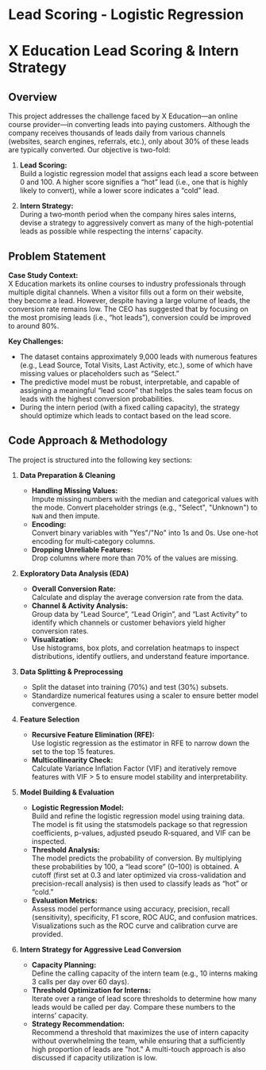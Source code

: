 # Lead Scoring - Logistic Regression
# X Education Lead Scoring & Intern Strategy

## Overview

This project addresses the challenge faced by X Education—an online course provider—in converting leads into paying customers. Although the company receives thousands of leads daily from various channels (websites, search engines, referrals, etc.), only about 30% of these leads are typically converted. Our objective is two-fold:

1. **Lead Scoring:**  
   Build a logistic regression model that assigns each lead a score between 0 and 100. A higher score signifies a “hot” lead (i.e., one that is highly likely to convert), while a lower score indicates a “cold” lead.

2. **Intern Strategy:**  
   During a two‑month period when the company hires sales interns, devise a strategy to aggressively convert as many of the high-potential leads as possible while respecting the interns’ capacity.

## Problem Statement

**Case Study Context:**  
X Education markets its online courses to industry professionals through multiple digital channels. When a visitor fills out a form on their website, they become a lead. However, despite having a large volume of leads, the conversion rate remains low. The CEO has suggested that by focusing on the most promising leads (i.e., “hot leads”), conversion could be improved to around 80%.

**Key Challenges:**
- The dataset contains approximately 9,000 leads with numerous features (e.g., Lead Source, Total Visits, Last Activity, etc.), some of which have missing values or placeholders such as “Select.”
- The predictive model must be robust, interpretable, and capable of assigning a meaningful “lead score” that helps the sales team focus on leads with the highest conversion probabilities.
- During the intern period (with a fixed calling capacity), the strategy should optimize which leads to contact based on the lead score.

## Code Approach & Methodology

The project is structured into the following key sections:

1. **Data Preparation & Cleaning**
   - **Handling Missing Values:**  
     Impute missing numbers with the median and categorical values with the mode. Convert placeholder strings (e.g., "Select", "Unknown") to `NaN` and then impute.
   - **Encoding:**  
     Convert binary variables with "Yes"/"No" into 1s and 0s. Use one-hot encoding for multi‑category columns.
   - **Dropping Unreliable Features:**  
     Drop columns where more than 70% of the values are missing.

2. **Exploratory Data Analysis (EDA)**
   - **Overall Conversion Rate:**  
     Calculate and display the average conversion rate from the data.
   - **Channel & Activity Analysis:**  
     Group data by “Lead Source”, “Lead Origin”, and “Last Activity” to identify which channels or customer behaviors yield higher conversion rates.
   - **Visualization:**  
     Use histograms, box plots, and correlation heatmaps to inspect distributions, identify outliers, and understand feature importance.

3. **Data Splitting & Preprocessing**
   - Split the dataset into training (70%) and test (30%) subsets.
   - Standardize numerical features using a scaler to ensure better model convergence.

4. **Feature Selection**
   - **Recursive Feature Elimination (RFE):**  
     Use logistic regression as the estimator in RFE to narrow down the set to the top 15 features.
   - **Multicollinearity Check:**  
     Calculate Variance Inflation Factor (VIF) and iteratively remove features with VIF > 5 to ensure model stability and interpretability.

5. **Model Building & Evaluation**
   - **Logistic Regression Model:**  
     Build and refine the logistic regression model using training data. The model is fit using the statsmodels package so that regression coefficients, p-values, adjusted pseudo R‑squared, and VIF can be inspected.
   - **Threshold Analysis:**  
     The model predicts the probability of conversion. By multiplying these probabilities by 100, a “lead score” (0–100) is obtained. A cutoff (first set at 0.3 and later optimized via cross-validation and precision-recall analysis) is then used to classify leads as “hot” or “cold.”
   - **Evaluation Metrics:**  
     Assess model performance using accuracy, precision, recall (sensitivity), specificity, F1 score, ROC AUC, and confusion matrices. Visualizations such as the ROC curve and calibration curve are provided.

6. **Intern Strategy for Aggressive Lead Conversion**
   - **Capacity Planning:**  
     Define the calling capacity of the intern team (e.g., 10 interns making 3 calls per day over 60 days).
   - **Threshold Optimization for Interns:**  
     Iterate over a range of lead score thresholds to determine how many leads would be called per day. Compare these numbers to the interns’ capacity.
   - **Strategy Recommendation:**  
     Recommend a threshold that maximizes the use of intern capacity without overwhelming the team, while ensuring that a sufficiently high proportion of leads are "hot." A multi-touch approach is also discussed if capacity utilization is low.

